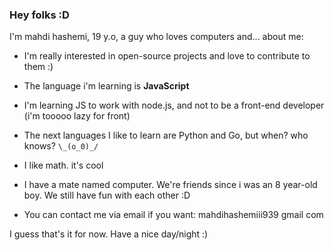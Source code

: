 ### Hey folks :D

I'm mahdi hashemi, 19 y.o, a guy who loves computers and... about me:

- I'm really interested in open-source projects and love to contribute to them :)

- The language i'm learning is **JavaScript**

- I'm learning JS to work with node.js, and not to be a front-end developer (i'm tooooo lazy for front)

- The next languages I like to learn are Python and Go, but when? who knows? `\_(o_0)_/`

- I like math. it's cool

- I have a mate named computer. We're friends since i was an 8 year-old boy. We still have fun with each other :D

- You can contact me via email if you want: mahdihashemiii939 gmail com

I guess that's it for now. Have a nice day/night :)
